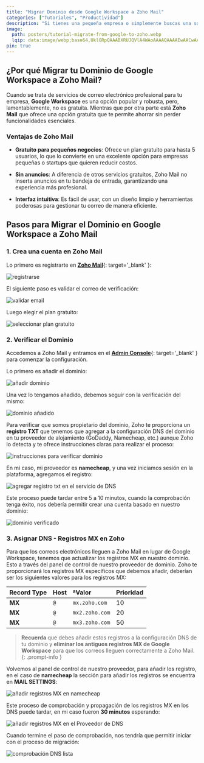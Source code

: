 ```yaml
---
title: "Migrar Dominio desde Google Workspace a Zoho Mail"
categories: ["Tutoriales", "Productividad"]
description: "Si tienes una pequeña empresa o simplemente buscas una solución más económica para tu correo electrónico corporativo, la migración a **Zoho Mail** te permitirá mantener tu dominio **sin costos**."
image:
  path: posters/tutorial-migrate-from-google-to-zoho.webp
  lqip: data:image/webp;base64,UklGRpQAAABXRUJQVlA4WAoAAAAQAAAAEwAACwAAQUxQSC8AAAABP6AgbQPGv+ad2IiIYGKgKJKk5pKA0xB1IAEt+P9mDET0fwLKpkNg2j9oPFN4FgBWUDggPgAAABADAJ0BKhQADAA/OYa5U68pJaKwCAHgJwljAAB6VdXRAAD+7fresz/nz0gykJ1/7zkJpOT8B1+3XrSAAAAA
pin: true
---
```


## **¿Por qué Migrar tu Dominio de Google Workspace a Zoho Mail?**

Cuando se trata de servicios de correo electrónico profesional para tu empresa, **Google Workspace** es una opción popular y robusta, pero, lamentablemente, no es gratuita. Mientras que por otra parte está **Zoho Mail** que ofrece una opción gratuita que te permite ahorrar sin perder funcionalidades esenciales.

### **Ventajas de Zoho Mail**

- **Gratuito para pequeños negocios**: Ofrece un plan gratuito para hasta 5 usuarios, lo que lo convierte en una excelente opción para empresas pequeñas o startups que quieren reducir costos.

- **Sin anuncios**: A diferencia de otros servicios gratuitos, Zoho Mail no inserta anuncios en tu bandeja de entrada, garantizando una experiencia más profesional.

- **Interfaz intuitiva**: Es fácil de usar, con un diseño limpio y herramientas poderosas para gestionar tu correo de manera eficiente.


## **Pasos para Migrar el Dominio en Google Workspace a Zoho Mail**

### **1. Crea una cuenta en Zoho Mail**

Lo primero es registrarte en [**Zoho Mail**](https://www.zoho.com/es-xl/signup.html){: target='_blank' }:

![registrarse](tutoriales/zoho-mail-register.png)

El siguiente paso es validar el correo de verificación:

![validar email](tutoriales/zoho-mail-validate-email.png)

Luego elegir el plan gratuito:

![seleccionar plan gratuito](tutoriales/zoho-mail-plan-selected.png)


### **2. Verificar el Dominio**

Accedemos a Zoho Mail y entramos en el [**Admin Console**](https://mailadmin.zoho.com/hosting?plan=free){: target='_blank' } para comenzar la configuración.

Lo primero es añadir el dominio:

![añadir dominio](tutoriales/zoho-mail-add-domain.png)

Una vez lo tengamos añadido, debemos seguir con la verificación del mismo:

![dominio añadido](tutoriales/zoho-mail-domain-added.png)

Para verificar que somos propietario del dominio, Zoho te proporciona un **registro TXT** que tenemos que agregar a la configuración DNS del dominio en tu proveedor de alojamiento (GoDaddy, Namecheap, etc.) aunque Zoho lo detecta y te ofrece instrucciones claras para realizar el proceso:

![instrucciones para verificar dominio](tutoriales/zoho-mail-domain-verified-1.png)

En mi caso, mi proveedor es **namecheap**, y una vez iniciamos sesión en la plataforma, agregamos el registro:

![agregar registro txt en el servicio de DNS](tutoriales/zoho-mail-add-txt-record-verify.png)

Este proceso puede tardar entre 5 a 10 minutos, cuando la comprobación tenga éxito, nos debería permitir crear una cuenta basado en nuestro dominio:

![dominio verificado](tutoriales/zoho-mail-verify-success.png)

### **3. Asignar DNS - Registros MX en Zoho**

Para que los correos electrónicos lleguen a Zoho Mail en lugar de Google Workspace, tenemos que actualizar los registros MX en nuestro dominio. Esto a través del panel de control de nuestro proveedor de dominio. Zoho te proporcionará los registros MX específicos que debemos añadir, deberían ser los siguientes valores para los registros MX:

|**Record Type**|**Host**|**ªValor**|**Prioridad**|
|:---|:---|:---|:---|
|**MX**|`@`|`mx.zoho.com`|10|
|**MX**|`@`|`mx2.zoho.com`|20|
|**MX**|`@`|`mx3.zoho.com`|50|

> **Recuerda** que debes añadir estos registros a la configuración DNS de tu dominio y **eliminar los antiguos registros MX de Google Workspace** para que los correos lleguen correctamente a Zoho Mail.
{: .prompt-info }

Volvemos al panel de control de nuestro proveedor, para añadir los registro, en el caso de **namecheap** la sección para añadir los registros se encuentra en **MAIL SETTINGS**:

![añadir registros MX en namecheap](tutoriales/zoho-mail-namecheap-mx-record.png)

Este proceso de comprobación y propagación de los registros MX en los DNS puede tardar, en mi caso fueron **30 minutos** esperando:

![añadir registros MX en el Proveedor de DNS](tutoriales/zoho-mail-assign-dns.png)

Cuando termine el paso de comprobación, nos tendría que permitir iniciar con el proceso de migración:

![comprobación DNS lista](tutoriales/zoho-mail-dns-assign-success.png)
